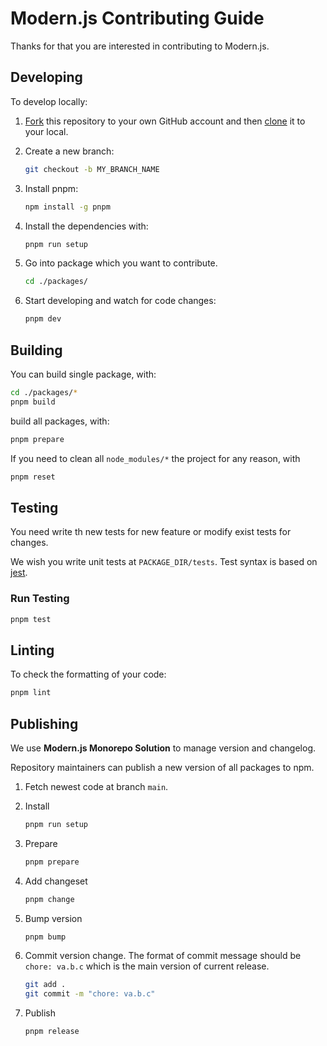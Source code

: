 # Modern.js Contributing Guide

Thanks for that you are interested in contributing to Modern.js.

## Developing

To develop locally:

1. [Fork](https://help.github.com/articles/fork-a-repo/) this repository to your
   own GitHub account and then
   [clone](https://help.github.com/articles/cloning-a-repository/) it to your
   local.
2. Create a new branch:

    ```zsh
    git checkout -b MY_BRANCH_NAME
    ```

3. Install pnpm:

    ```zsh
    npm install -g pnpm
    ```

4. Install the dependencies with:

    ```zsh
    pnpm run setup
    ```

5. Go into package which you want to contribute.

    ```zsh
    cd ./packages/
    ```

6. Start developing and watch for code changes:

   ```zsh
   pnpm dev
   ```

## Building

You can build single package, with:

```zsh
cd ./packages/*
pnpm build
```

build all packages, with:

```zsh
pnpm prepare
```

If you need to clean all `node_modules/*` the project for any reason, with

```zsh
pnpm reset
```

## Testing

You need write th new tests for new feature or modify exist tests for changes.

We wish you write unit tests at `PACKAGE_DIR/tests`. Test syntax is based on [jest](https://jestjs.io/).

### Run Testing

```sh
pnpm test
```

## Linting

To check the formatting of your code:

```zsh
pnpm lint
```

## Publishing

We use **Modern.js Monorepo Solution** to manage version and changelog.

Repository maintainers can publish a new version of all packages to npm.

1. Fetch newest code at branch `main`.
2. Install

    ```zsh
    pnpm run setup
    ```

3. Prepare

    ```zsh
    pnpm prepare
    ```

4. Add changeset

   ```zsh
   pnpm change
   ```

5. Bump version

   ```zsh
   pnpm bump
   ```

6. Commit version change. The format of commit message should be `chore: va.b.c` which is the main version of current release.

    ```zsh
    git add .
    git commit -m "chore: va.b.c"
    ```

7. Publish

   ```zsh
   pnpm release
   ```
